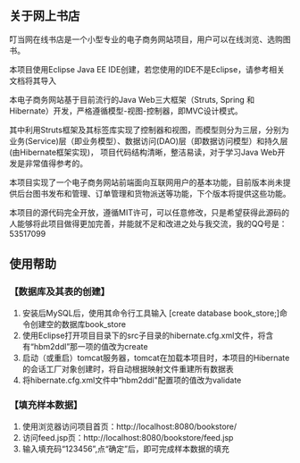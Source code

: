<h2>关于网上书店</h2>
<div id="about">
  <p>叮当网在线书店是一个小型专业的电子商务网站项目，用户可以在线浏览、选购图书。</p>
  <p>本项目使用Eclipse Java EE IDE创建，若您使用的IDE不是Eclipse，请参考相关文档将其导入</p>
  <p>本电子商务网站基于目前流行的Java Web三大框架（Struts, Spring 和 Hibernate）开发，严格遵循模型-视图-控制器，即MVC设计模式。</p>
  <p>其中利用Struts框架及其标签库实现了控制器和视图，而模型则分为三层，分别为业务(Service)层（即业务模型）、数据访问(DAO)层（即数据访问模型）和持久层(由Hibernate框架实现)， 项目代码结构清晰，整洁易读，对于学习Java Web开发是非常值得参考的。
  </p>
  <p>本项目实现了一个电子商务网站前端面向互联网用户的基本功能，目前版本尚未提供后台图书发布和管理、订单管理和货物派送等功能，下个版本将提供这些功能。</p>
  <p>本项目的源代码完全开放，遵循MIT许可，可以任意修改，只是希望获得此源码的人能够将此项目做得更加完善，并能就不足和改进之处与我交流，我的QQ号是：53517099</p>
</div>
<h2>使用帮助</h2>
<div id="help">
  <h3>【数据库及其表的创建】</h3>
  <ol>
    <li>安装后MySQL后，使用其命令行工具输入 [create database book_store;]命令创建空的数据库book_store</li>
    <li>使用Eclipse打开项目目录下的src子目录的hibernate.cfg.xml文件，将含有“hbm2ddl”那一项的值改为create</li>
    <li>启动（或重启）tomcat服务器，tomcat在加载本项目时，本项目的Hibernate的会话工厂对象创建时，将自动根据映射文件重建所有数据表</li>
    <li>将hibernate.cfg.xml文件中“hbm2ddl"配置项的值改为validate</li>
  </ol>
  <h3>【填充样本数据】</h3>
  <ol>
    <li>使用浏览器访问项目首页：http://localhost:8080/bookstore/</li>
    <li>访问feed.jsp页：http://localhost:8080/bookstore/feed.jsp</li>
    <li>输入填充码“123456”,点“确定”后，即可完成样本数据的填充</li>
  </ol>
</div>
